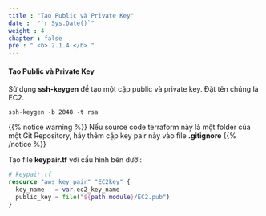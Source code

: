 ```yaml
---
title : "Tạo Public và Private Key"
date :  "`r Sys.Date()`" 
weight : 4
chapter : false
pre : " <b> 2.1.4 </b> "
---
```


#### Tạo Public và Private Key

Sử dụng **ssh-keygen** để tạo một cặp public và private key. Đặt tên chúng là EC2.

```
ssh-keygen -b 2048 -t rsa
```



{{% notice warning %}}
Nếu source code terraform này là một folder của một Git Repository, hãy thêm cặp key pair này vào file **.gitignore**
{{% /notice %}}

Tạo file **keypair.tf** với cấu hình bên dưới:

```tf
# keypair.tf
resource "aws_key_pair" "EC2key" {
  key_name   = var.ec2_key_name
  public_key = file("${path.module}/EC2.pub")
}
```